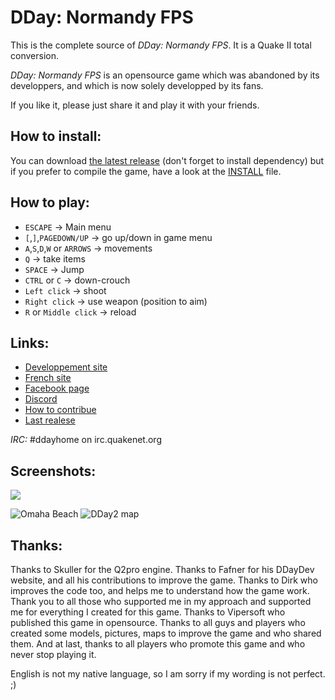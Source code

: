 DDay: Normandy FPS
==================
This is the complete source of _DDay: Normandy FPS_. It is a Quake II total conversion.

_DDay: Normandy FPS_ is an opensource game which was abandoned by its developpers, and which is now solely developped by its fans.

If you like it, please just share it and play it with your friends.


How to install:
---------------
You can download [the latest release](https://github.com/PowaBanga/DDaynormandyFPS/releases/latest) (don't forget to install dependency) but if you prefer to compile the game, have a look at the [INSTALL](INSTALL.md) file.


How to play:
------------
 * `ESCAPE` -> Main menu
 * `[`,`]`,`PAGEDOWN/UP` -> go up/down in game menu
 * `A`,`S`,`D`,`W` or `ARROWS`  -> movements
 * `Q` -> take items
 * `SPACE` -> Jump
 * `CTRL` or `C` -> down-crouch
 * `Left click` -> shoot
 * `Right click` -> use weapon (position to aim)
 * `R` or `Middle click` -> reload

Links:
------
 * [Developpement site](http://ddaydev.com/)
 * [French site](http://ddaynormandy.forumactif.com/)
 * [Facebook page](https://www.facebook.com/ddaynormandyquake2)
 * [Discord](https://discord.gg/Xkpct32)
 * [How to contribue](https://github.com/PowaBanga/DDaynormandyFPS/wiki/How-to-contribue)
 * [Last realese](https://github.com/PowaBanga/DDaynormandyFPS/releases/latest)
 
_*IRC:*_ #ddayhome on irc.quakenet.org 

Screenshots:
-------
![](https://holysh1t.net/dday/dynamic.ddaynormandy.com/dday/include/images/quake2max092.jpg)

![Omaha Beach](https://holysh1t.net/dday/dynamic.ddaynormandy.com/dday/include/images/quake2max089.jpg)
![DDay2 map](https://holysh1t.net/dday/dynamic.ddaynormandy.com/dday/include/images/quake2max039.jpg)


Thanks:
-------

Thanks to Skuller for the Q2pro engine. Thanks to Fafner for his DDayDev website, and all his contributions to improve the game. Thanks to Dirk who improves the code too, and helps me to understand how the game work. Thank you to all those who supported me in my approach and supported me for everything I created for this game. Thanks to Vipersoft who published this game in opensource. Thanks to all guys and players who created some models, pictures, maps to improve the game and who shared them. And at last, thanks to all players who promote this game and who never stop playing it.

English is not my native language, so I am sorry if my wording is not perfect. ;)
